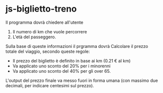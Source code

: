 # js-biglietto-treno

Il programma dovrà chiedere all'utente

1. Il numero di km che vuole percorrere
2. L'età del passeggero.

Sulla base di queste informazioni il prgramma dovrà Calcolare il prezzo totale del viaggio, secondo queste regole:

- Il prezzo del biglietto è definito in base ai km (0.21 € al km)
- Va applicato uno sconto del 20% per i minorenni
- Va applicato uno sconto del 40% per gli over 65.

L'output del prezzo finale va messo fuori in forma umana (con massimo due decimali, per indicare centesimi sul prezzo).
